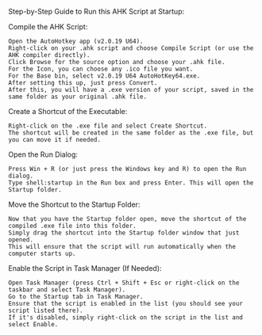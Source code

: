 Step-by-Step Guide to Run this AHK Script at Startup:

Compile the AHK Script:

   	Open the AutoHotkey app (v2.0.19 U64).
    Right-click on your .ahk script and choose Compile Script (or use the AHK compiler directly).
    Click Browse for the source option and choose your .ahk file.
    For the Icon, you can choose any .ico file you want.
    For the Base bin, select v2.0.19 U64 AutoHotKey64.exe.
    After setting this up, just press Convert.
    After this, you will have a .exe version of your script, saved in the same folder as your original .ahk file.

Create a Shortcut of the Executable:

    Right-click on the .exe file and select Create Shortcut.
    The shortcut will be created in the same folder as the .exe file, but you can move it if needed.

Open the Run Dialog:

    Press Win + R (or just press the Windows key and R) to open the Run dialog.
    Type shell:startup in the Run box and press Enter. This will open the Startup folder.

Move the Shortcut to the Startup Folder:

  	Now that you have the Startup folder open, move the shortcut of the compiled .exe file into this folder.
    Simply drag the shortcut into the Startup folder window that just opened.
    This will ensure that the script will run automatically when the computer starts up.

Enable the Script in Task Manager (If Needed):

    Open Task Manager (press Ctrl + Shift + Esc or right-click on the taskbar and select Task Manager).
    Go to the Startup tab in Task Manager.
    Ensure that the script is enabled in the list (you should see your script listed there).
    If it's disabled, simply right-click on the script in the list and select Enable.
